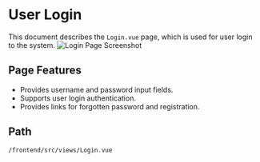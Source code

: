 # User Login

This document describes the `Login.vue` page, which is used for user login to the system.
![Login Page Screenshot](/images/en/login.png "User Login Interface")


## Page Features
*   Provides username and password input fields.
*   Supports user login authentication.
*   Provides links for forgotten password and registration.

## Path
`/frontend/src/views/Login.vue`